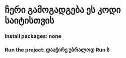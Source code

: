 # ჩერი გამოგადგება ეს კოდი საიტისთვის


### Install packages: none 

### Run the project: დააჭირე უბრალოდ Run ს
